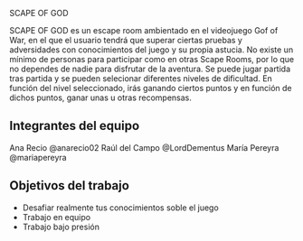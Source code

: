 SCAPE OF GOD

SCAPE OF GOD es un escape room ambientado en el videojuego Gof of War, en el que el usuario tendrá que superar ciertas pruebas y adversidades con conocimientos del juego y su propia astucia. 
No existe un mínimo de personas para participar como en otras Scape Rooms, por lo que no dependes de nadie para disfrutar de la aventura.
Se puede jugar partida tras partida y se pueden selecionar diferentes niveles de dificultad. 
En función del nivel seleccionado, irás ganando ciertos puntos y en función de dichos puntos, ganar unas u otras recompensas.  

## Integrantes del equipo
Ana Recio @anarecio02 
Raúl del Campo @LordDementus
María Pereyra  @mariapereyra 

## Objetivos del trabajo
- Desafiar realmente tus conocimientos soble el juego
- Trabajo en equipo
- Trabajo bajo presión
